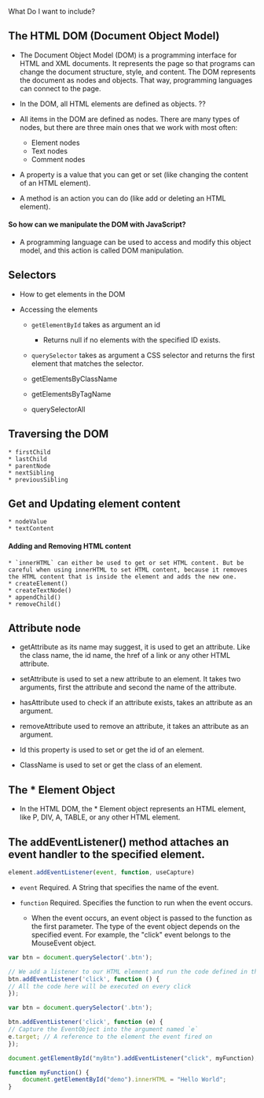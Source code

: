 
What Do I want to include?

## The HTML DOM (Document Object Model)

* The Document Object Model (DOM) is a programming interface for HTML and XML documents. It represents the page so that programs can change the document structure, style, and content. The DOM represents the document as nodes and objects. That way, programming languages can connect to the page.

* In the DOM, all HTML elements are defined as objects. ??

* All items in the DOM are defined as nodes. There are many types of nodes, but there are three main ones that we work with most often:

    * Element nodes
    * Text nodes
    * Comment nodes


* A property is a value that you can get or set (like changing the content of an HTML element).

* A method is an action you can do (like add or deleting an HTML element).


#### So how can we manipulate the DOM with JavaScript?
 
* A programming language can be used to access and modify this object model, and this action is called DOM manipulation.



## Selectors
* How to get elements in the DOM

* Accessing the elements
    * `getElementById` takes as argument an id
        * Returns null if no elements with the specified ID exists.

    * `querySelector` takes as argument a CSS selector and returns the first element that matches the selector.
    * getElementsByClassName
    * getElementsByTagName
    * querySelectorAll


## Traversing the DOM

    * firstChild
    * lastChild
    * parentNode
    * nextSibling
    * previousSibling

## Get and Updating element content

    * nodeValue
    * textContent

#### Adding and Removing HTML content

    * `innerHTML` can either be used to get or set HTML content. But be careful when using innerHTML to set HTML content, because it removes the HTML content that is inside the element and adds the new one.
    * createElement()
    * createTextNode()
    * appendChild()
    * removeChild()

## Attribute node

* getAttribute as its name may suggest, it is used to get an attribute. Like the class name, the id name, the href of a link or any other HTML attribute.

* setAttribute is used to set a new attribute to an element. It takes two arguments, first the attribute and second the name of the attribute.

* hasAttribute used to check if an attribute exists, takes an attribute as an argument.

* removeAttribute used to remove an attribute, it takes an attribute as an argument.

* Id this property is used to set or get the id of an element.

* ClassName is used to set or get the class of an element.



## The * Element Object

* In the HTML DOM, the  * Element object represents an HTML element, like P, DIV, A, TABLE, or any other HTML element.

## The addEventListener() method attaches an event handler to the specified element.
```javascript
element.addEventListener(event, function, useCapture)
```
* `event` Required. A String that specifies the name of the event.

* `function` Required. Specifies the function to run when the event occurs.

    * When the event occurs, an event object is passed to the function as the first parameter. The type of the event object depends on the specified event. For example, the "click" event belongs to the MouseEvent object.

```javascript
var btn = document.querySelector('.btn');

// We add a listener to our HTML element and run the code defined in the function when the 'click' event occurs 
btn.addEventListener('click', function () {
// All the code here will be executed on every click
});
```

```javascript
var btn = document.querySelector('.btn');

btn.addEventListener('click', function (e) {
// Capture the EventObject into the argument named `e`
e.target; // A reference to the element the event fired on
});
```



```javascript
document.getElementById("myBtn").addEventListener("click", myFunction);

function myFunction() {
    document.getElementById("demo").innerHTML = "Hello World";
}
```


